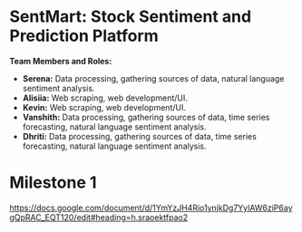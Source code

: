 # SentMart: Stock Sentiment and Prediction Platform

**Team Members and Roles:**
- **Serena:** Data processing, gathering sources of data, natural language sentiment analysis.
- **Alisiia:** Web scraping, web development/UI.
- **Kevin:** Web scraping, web development/UI.
- **Vanshith:** Data processing, gathering sources of data, time series forecasting, natural language sentiment analysis.
- **Dhriti:** Data processing, gathering sources of data, time series forecasting, natural language sentiment analysis.

# Milestone 1
https://docs.google.com/document/d/1YmYzJH4Rio1ynjkDg7YylAW6ziP6aygQpRAC_EQT120/edit#heading=h.sraoektfpao2
